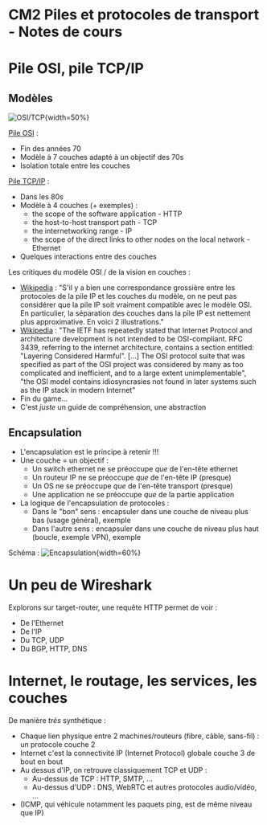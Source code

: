CM2 Piles et protocoles de transport - Notes de cours
=====================================================

Pile OSI, pile TCP/IP
=====================

Modèles
-------

![OSI/TCP](https://upload.wikimedia.org/wikipedia/commons/7/7e/Comparaison_des_mod%C3%A8les_OSI_et_TCP_IP.png){width=50%}

[Pile OSI](https://en.wikipedia.org/wiki/OSI_model) :
* Fin des années 70
* Modèle à 7 couches adapté à un objectif des 70s
* Isolation totale entre les couches

[Pile TCP/IP](https://en.wikipedia.org/wiki/OSI_model#Comparison_with_TCP/IP_model) :
* Dans les 80s
* Modèle à 4 couches (+ exemples) :
  * the scope of the software application - HTTP
  * the host-to-host transport path - TCP
  * the internetworking range - IP
  * the scope of the direct links to other nodes on the local network - Ethernet
* Quelques interactions entre des couches

Les critiques du modèle OSI / de la vision en couches :
* [Wikipedia](https://fr.wikipedia.org/wiki/Mod%C3%A8le_OSI#Le_monde_IP_et_le_mod%C3%A8le_OSI) : "S'il y a bien une correspondance grossière entre les protocoles de la pile IP et les couches du modèle, on ne peut pas considérer que la pile IP soit vraiment compatible avec le modèle OSI. En particulier, la séparation des couches dans la pile IP est nettement plus approximative. En voici 2 illustrations."
* [Wikipedia](https://en.wikipedia.org/wiki/Internet_protocol_suite#Comparison_of_TCP/IP_and_OSI_layering) : "The IETF has repeatedly stated that Internet Protocol and architecture development is not intended to be OSI-compliant. RFC 3439, referring to the internet architecture, contains a section entitled: "Layering Considered Harmful". [...] The OSI protocol suite that was specified as part of the OSI project was considered by many as too complicated and inefficient, and to a large extent unimplementable", "the OSI model contains idiosyncrasies not found in later systems such as the IP stack in modern Internet"
* Fin du game...
* C'est _juste_ un guide de compréhension, une abstraction


Encapsulation
-------------

* L'encapsulation est le principe à retenir !!!
* Une couche = un objectif :
  * Un switch ethernet ne se préoccupe *que* de l'en-tête ethernet
  * Un routeur IP ne se préoccupe *que* de l'en-tête IP (presque)
  * Un OS ne se préoccupe *que* de l'en-tête transport (presque)
  * Une application ne se préoccupe *que* de la partie application
* La logique de l'encapsulation de protocoles :
  * Dans le "bon" sens : encapsuler dans une couche de niveau plus bas (usage général), exemple
  * Dans l'autre sens : encapsuler dans une couche de niveau plus haut (boucle, exemple VPN), exemple

Schéma : ![Encapsulation](https://upload.wikimedia.org/wikipedia/commons/thumb/3/3b/UDP_encapsulation.svg/1920px-UDP_encapsulation.svg.png){width=60%}

Un peu de Wireshark
===================

Explorons sur target-router, une requête HTTP permet de voir :
* De l'Ethernet
* De l'IP
* Du TCP, UDP
* Du BGP, HTTP, DNS


Internet, le routage, les services, les couches
===============================================

De manière *très* synthétique :
* Chaque lien physique entre 2 machines/routeurs (fibre, câble, sans-fil) : un protocole couche 2
* Internet c'est la connectivité IP (Internet Protocol) globale couche 3 de bout en bout
* Au dessus d'IP, on retrouve classiquement TCP et UDP :
  * Au-dessus de TCP : HTTP, SMTP, ...
  * Au-dessus d'UDP : DNS, WebRTC et autres protocoles audio/vidéo, ...
* (ICMP, qui véhicule notamment les paquets ping, est de même niveau que IP)
